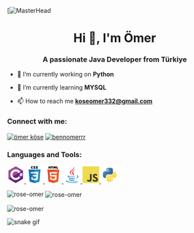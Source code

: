  [![MasterHead](https://media.licdn.com/dms/image/D4D16AQFBxKYEAauUfQ/profile-displaybackgroundimage-shrink_350_1400/0/1716384585708?e=1724889600&v=beta&t=ekDfs_aDhfLkPhMguRlhhM1Qmh53W9nxIr0u9Pf6iho)
<h1 align="center">Hi 👋, I'm Ömer</h1>
<h3 align="center">A passionate Java Developer from Türkiye</h3>

- 🔭 I’m currently working on **Python**

- 🌱 I’m currently learning **MYSQL**

- 📫 How to reach me **koseomer332@gmail.com**

<h3 align="left">Connect with me:</h3>
<p align="left">
<a href="https://linkedin.com/in/ömer-köse-aa22422a4" target="blank"><img align="center" src="https://raw.githubusercontent.com/rahuldkjain/github-profile-readme-generator/master/src/images/icons/Social/linked-in-alt.svg" alt="ömer köse" height="30" width="40" /></a>
<a href="https://instagram.com/bennomerrr" target="blank"><img align="center" src="https://raw.githubusercontent.com/rahuldkjain/github-profile-readme-generator/master/src/images/icons/Social/instagram.svg" alt="bennomerrr" height="30" width="40" /></a>
</p>

<h3 align="left">Languages and Tools:</h3>
<p align="left"> <a href="https://www.w3schools.com/cs/" target="_blank" rel="noreferrer"> <img src="https://raw.githubusercontent.com/devicons/devicon/master/icons/csharp/csharp-original.svg" alt="csharp" width="40" height="40"/> </a> <a href="https://www.w3schools.com/css/" target="_blank" rel="noreferrer"> <img src="https://raw.githubusercontent.com/devicons/devicon/master/icons/css3/css3-original-wordmark.svg" alt="css3" width="40" height="40"/> </a> <a href="https://www.w3.org/html/" target="_blank" rel="noreferrer"> <img src="https://raw.githubusercontent.com/devicons/devicon/master/icons/html5/html5-original-wordmark.svg" alt="html5" width="40" height="40"/> </a> <a href="https://www.java.com" target="_blank" rel="noreferrer"> <img src="https://raw.githubusercontent.com/devicons/devicon/master/icons/java/java-original.svg" alt="java" width="40" height="40"/> </a> <a href="https://developer.mozilla.org/en-US/docs/Web/JavaScript" target="_blank" rel="noreferrer"> <img src="https://raw.githubusercontent.com/devicons/devicon/master/icons/javascript/javascript-original.svg" alt="javascript" width="40" height="40"/> </a> <a href="https://www.python.org" target="_blank" rel="noreferrer"> <img src="https://raw.githubusercontent.com/devicons/devicon/master/icons/python/python-original.svg" alt="python" width="40" height="40"/> </a> </p>

<p><img align="left" src="https://github-readme-stats.vercel.app/api/top-langs?username=rose-omer&show_icons=true&locale=en&layout=compact" alt="rose-omer" /></p>

<p>&nbsp;<img align="center" src="https://github-readme-stats.vercel.app/api?username=rose-omer&show_icons=true&locale=en" alt="rose-omer" /></p>

<p><img align="center" src="https://github-readme-streak-stats.herokuapp.com/?user=rose-omer&" alt="rose-omer" /></p>

![snake gif](https://github.com/YOUR_USERNAME/rose-omer/blob/output/github-contribution-grid-snake.gif)
